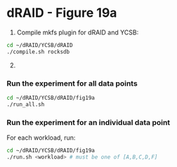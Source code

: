 # dRAID - Figure 19a

1. Compile mkfs plugin for dRAID and YCSB:
```Bash
cd ~/dRAID/YCSB/dRAID
./compile.sh rocksdb
```

2. 
### Run the experiment for all data points
```Bash
cd ~/dRAID/YCSB/dRAID/fig19a
./run_all.sh
```

### Run the experiment for an individual data point

For each workload, run:
```Bash
cd ~/dRAID/YCSB/dRAID/fig19a
./run.sh <workload> # must be one of [A,B,C,D,F]
```